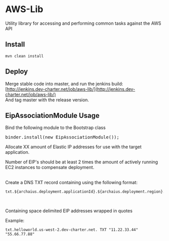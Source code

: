 # AWS-Lib

Utility library for accessing and performing common tasks against the AWS API


## Install

```
mvn clean install
```

## Deploy


Merge stable code into master, and run the jenkins build:
[http://jenkins.dev-charter.net/job/aws-lib/](http://jenkins.dev-charter.net/job/aws-lib/)
<br />
And tag master with the release version.

## EipAssociationModule Usage

Bind the following module to the Bootstrap class
<pre>
binder.install(new EipAssociationModule());
</pre>

Allocate XX amount of Elastic IP addresses for use with the target application.
<br />

Number of EIP's should be at least 2 times the amount of actively running EC2 instances to compensate deployment.
<br /><br />

Create a DNS TXT record containing using the following format:
<br />

```
txt.${archaius.deployment.applicationId}.${archaius.deployment.region}.${aesd.archaius.deployment.domain}
```
<br />

Containing space delimited EIP addresses wrapped in quotes
<br />

Example:
<br />

```
txt.helloworld.us-west-2.dev-charter.net. TXT "11.22.33.44" "55.66.77.88"
```